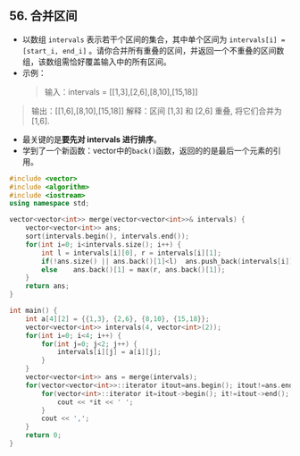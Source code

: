 ## 56. 合并区间
* 以数组 `intervals` 表示若干个区间的集合，其中单个区间为 `intervals[i] = [start_i, end_i]` 。请你合并所有重叠的区间，并返回一个不重叠的区间数组，该数组需恰好覆盖输入中的所有区间。
* 示例：
    >输入：intervals = [[1,3],[2,6],[8,10],[15,18]]
>输出：[[1,6],[8,10],[15,18]]
>解释：区间 [1,3] 和 [2,6] 重叠, 将它们合并为 [1,6].
* 最关键的是**要先对 intervals 进行排序**。
* 学到了一个新函数：vector中的`back()`函数，返回的的是最后一个元素的引用。
```C++
#include <vector> 
#include <algorithm>
#include <iostream>
using namespace std;

vector<vector<int>> merge(vector<vector<int>>& intervals) {
	vector<vector<int>> ans;
	sort(intervals.begin(), intervals.end());
	for(int i=0; i<intervals.size(); i++) {
		int l = intervals[i][0], r = intervals[i][1];
		if(!ans.size() || ans.back()[1]<l)	ans.push_back(intervals[i]);
		else	ans.back()[1] = max(r, ans.back()[1]);
	}
	return ans;
}

int main() {
	int a[4][2] = {{1,3}, {2,6}, {8,10}, {15,18}};
	vector<vector<int>> intervals(4, vector<int>(2));
	for(int i=0; i<4; i++) {
		for(int j=0; j<2; j++) {
			intervals[i][j] = a[i][j];
		}
	}
	vector<vector<int>> ans = merge(intervals);
	for(vector<vector<int>>::iterator itout=ans.begin(); itout!=ans.end(); itout++){
		for(vector<int>::iterator it=itout->begin(); it!=itout->end(); it++) {
			cout << *it << ' ';
		}
		cout << ',';
	}
	return 0;
}
```